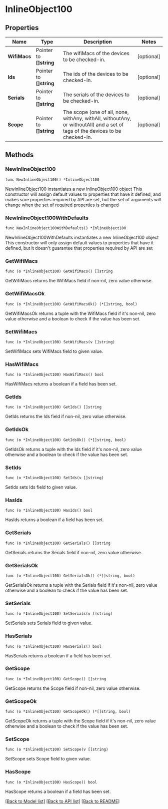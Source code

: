 # InlineObject100

## Properties

Name | Type | Description | Notes
------------ | ------------- | ------------- | -------------
**WifiMacs** | Pointer to **[]string** | The wifiMacs of the devices to be checked-in. | [optional] 
**Ids** | Pointer to **[]string** | The ids of the devices to be checked-in. | [optional] 
**Serials** | Pointer to **[]string** | The serials of the devices to be checked-in. | [optional] 
**Scope** | Pointer to **[]string** | The scope (one of all, none, withAny, withAll, withoutAny, or withoutAll) and a set of tags of the devices to be checked-in. | [optional] 

## Methods

### NewInlineObject100

`func NewInlineObject100() *InlineObject100`

NewInlineObject100 instantiates a new InlineObject100 object
This constructor will assign default values to properties that have it defined,
and makes sure properties required by API are set, but the set of arguments
will change when the set of required properties is changed

### NewInlineObject100WithDefaults

`func NewInlineObject100WithDefaults() *InlineObject100`

NewInlineObject100WithDefaults instantiates a new InlineObject100 object
This constructor will only assign default values to properties that have it defined,
but it doesn't guarantee that properties required by API are set

### GetWifiMacs

`func (o *InlineObject100) GetWifiMacs() []string`

GetWifiMacs returns the WifiMacs field if non-nil, zero value otherwise.

### GetWifiMacsOk

`func (o *InlineObject100) GetWifiMacsOk() (*[]string, bool)`

GetWifiMacsOk returns a tuple with the WifiMacs field if it's non-nil, zero value otherwise
and a boolean to check if the value has been set.

### SetWifiMacs

`func (o *InlineObject100) SetWifiMacs(v []string)`

SetWifiMacs sets WifiMacs field to given value.

### HasWifiMacs

`func (o *InlineObject100) HasWifiMacs() bool`

HasWifiMacs returns a boolean if a field has been set.

### GetIds

`func (o *InlineObject100) GetIds() []string`

GetIds returns the Ids field if non-nil, zero value otherwise.

### GetIdsOk

`func (o *InlineObject100) GetIdsOk() (*[]string, bool)`

GetIdsOk returns a tuple with the Ids field if it's non-nil, zero value otherwise
and a boolean to check if the value has been set.

### SetIds

`func (o *InlineObject100) SetIds(v []string)`

SetIds sets Ids field to given value.

### HasIds

`func (o *InlineObject100) HasIds() bool`

HasIds returns a boolean if a field has been set.

### GetSerials

`func (o *InlineObject100) GetSerials() []string`

GetSerials returns the Serials field if non-nil, zero value otherwise.

### GetSerialsOk

`func (o *InlineObject100) GetSerialsOk() (*[]string, bool)`

GetSerialsOk returns a tuple with the Serials field if it's non-nil, zero value otherwise
and a boolean to check if the value has been set.

### SetSerials

`func (o *InlineObject100) SetSerials(v []string)`

SetSerials sets Serials field to given value.

### HasSerials

`func (o *InlineObject100) HasSerials() bool`

HasSerials returns a boolean if a field has been set.

### GetScope

`func (o *InlineObject100) GetScope() []string`

GetScope returns the Scope field if non-nil, zero value otherwise.

### GetScopeOk

`func (o *InlineObject100) GetScopeOk() (*[]string, bool)`

GetScopeOk returns a tuple with the Scope field if it's non-nil, zero value otherwise
and a boolean to check if the value has been set.

### SetScope

`func (o *InlineObject100) SetScope(v []string)`

SetScope sets Scope field to given value.

### HasScope

`func (o *InlineObject100) HasScope() bool`

HasScope returns a boolean if a field has been set.


[[Back to Model list]](../README.md#documentation-for-models) [[Back to API list]](../README.md#documentation-for-api-endpoints) [[Back to README]](../README.md)


